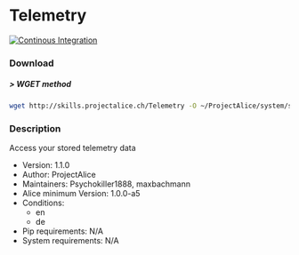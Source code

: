 # Telemetry

[![Continous Integration](https://gitlab.com/project-alice-assistant/skills/skill_Telemetry/badges/master/pipeline.svg)](https://gitlab.com/project-alice-assistant/skills/skill_Telemetry/pipelines/latest)

### Download

##### > WGET method
```bash
wget http://skills.projectalice.ch/Telemetry -O ~/ProjectAlice/system/skillInstallTickets/Telemetry.install
```

### Description
Access your stored telemetry data

- Version: 1.1.0
- Author: ProjectAlice
- Maintainers: Psychokiller1888, maxbachmann
- Alice minimum Version: 1.0.0-a5
- Conditions:
  - en
  - de
- Pip requirements: N/A
- System requirements: N/A
